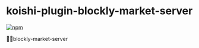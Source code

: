 # koishi-plugin-blockly-market-server

[![npm](https://img.shields.io/npm/v/koishi-plugin-blockly-market-server?style=flat-square)](https://www.npmjs.com/package/koishi-plugin-blockly-market-server)

blockly-market-server
